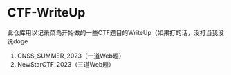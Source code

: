 # CTF-WriteUp
此仓库用以记录菜鸟开始做的一些CTF题目的WriteUp（如果打的话，没打当我没说doge

1. CNSS_SUMMER_2023（一道Web题）
2. NewStarCTF_2023（三道Web题）
